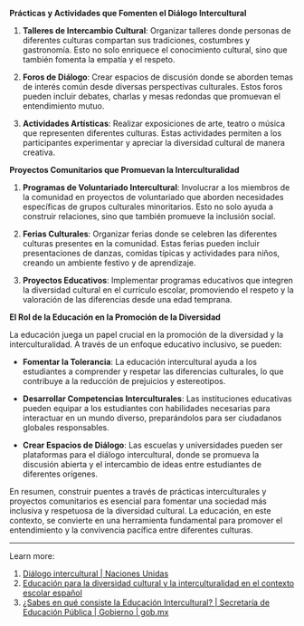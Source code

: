 **Prácticas y Actividades que Fomenten el Diálogo Intercultural**

1. **Talleres de Intercambio Cultural**: Organizar talleres donde personas de diferentes culturas compartan sus tradiciones, costumbres y gastronomía. Esto no solo enriquece el conocimiento cultural, sino que también fomenta la empatía y el respeto.
    
2. **Foros de Diálogo**: Crear espacios de discusión donde se aborden temas de interés común desde diversas perspectivas culturales. Estos foros pueden incluir debates, charlas y mesas redondas que promuevan el entendimiento mutuo.
    
3. **Actividades Artísticas**: Realizar exposiciones de arte, teatro o música que representen diferentes culturas. Estas actividades permiten a los participantes experimentar y apreciar la diversidad cultural de manera creativa.
    

**Proyectos Comunitarios que Promuevan la Interculturalidad**

1. **Programas de Voluntariado Intercultural**: Involucrar a los miembros de la comunidad en proyectos de voluntariado que aborden necesidades específicas de grupos culturales minoritarios. Esto no solo ayuda a construir relaciones, sino que también promueve la inclusión social.
    
2. **Ferias Culturales**: Organizar ferias donde se celebren las diferentes culturas presentes en la comunidad. Estas ferias pueden incluir presentaciones de danzas, comidas típicas y actividades para niños, creando un ambiente festivo y de aprendizaje.
    
3. **Proyectos Educativos**: Implementar programas educativos que integren la diversidad cultural en el currículo escolar, promoviendo el respeto y la valoración de las diferencias desde una edad temprana.
    

**El Rol de la Educación en la Promoción de la Diversidad**

La educación juega un papel crucial en la promoción de la diversidad y la interculturalidad. A través de un enfoque educativo inclusivo, se pueden:

- **Fomentar la Tolerancia**: La educación intercultural ayuda a los estudiantes a comprender y respetar las diferencias culturales, lo que contribuye a la reducción de prejuicios y estereotipos.
    
- **Desarrollar Competencias Interculturales**: Las instituciones educativas pueden equipar a los estudiantes con habilidades necesarias para interactuar en un mundo diverso, preparándolos para ser ciudadanos globales responsables.
    
- **Crear Espacios de Diálogo**: Las escuelas y universidades pueden ser plataformas para el diálogo intercultural, donde se promueva la discusión abierta y el intercambio de ideas entre estudiantes de diferentes orígenes.
    

En resumen, construir puentes a través de prácticas interculturales y proyectos comunitarios es esencial para fomentar una sociedad más inclusiva y respetuosa de la diversidad cultural. La educación, en este contexto, se convierte en una herramienta fundamental para promover el entendimiento y la convivencia pacífica entre diferentes culturas.

---

Learn more:

1. [Diálogo intercultural | Naciones Unidas](https://www.un.org/es/impacto-acad%C3%A9mico/di%C3%A1logo-intercultural)
2. [Educación para la diversidad cultural y la interculturalidad en el contexto escolar español](https://www.redalyc.org/journal/280/28056733002/html/)
3. [¿Sabes en qué consiste la Educación Intercultural? | Secretaría de Educación Pública | Gobierno | gob.mx](https://www.gob.mx/sep/articulos/sabes-en-que-consiste-la-educacion-intercultural)
